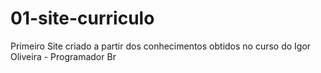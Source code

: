 # 01-site-curriculo
 Primeiro Site criado a partir dos conhecimentos obtidos no curso do Igor Oliveira - Programador Br
